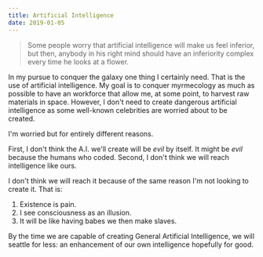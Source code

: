 ```yaml
---
title: Artificial Intelligence
date: 2019-01-05
---
```


> Some people worry that artificial intelligence will make us feel inferior, but then, anybody in his right mind should have an inferiority complex every time he looks at a flower.

In my pursue to conquer the galaxy one thing I certainly need. That is the use of artificial intelligence. My goal is to conquer myrmecology as much as possible to have an workforce that allow me, at some point, to harvest raw materials in space. However, I don't need to create dangerous artificial intelligence as some well-known celebrities are worried about to be created.

I'm worried but for entirely different reasons.

First, I don't think the A.I. we'll create will be *evil* by itself. It might be *evil* because the humans who coded.
Second, I don't think we will reach intelligence like ours.

I don't think we will reach it because of the same reason I'm not looking to create it. That is:

1. Existence is pain.
2. I see consciousness as an illusion.
3. It will be like having babes we then make slaves.

By the time we are capable of creating General Artificial Intelligence, we will seattle for less: an enhancement of our own intelligence hopefully for good.
